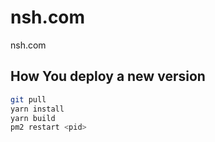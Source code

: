 # nsh.com

nsh.com

## How You deploy a new version

```sh
git pull
yarn install
yarn build
pm2 restart <pid>
```
